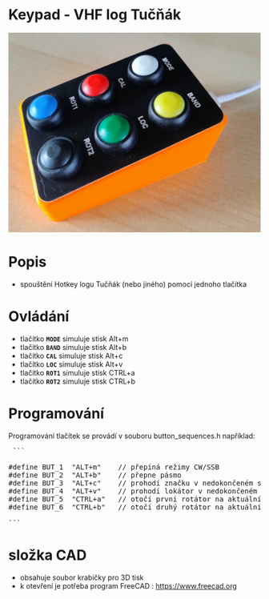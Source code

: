 # Keypad - VHF log Tučňák

![Rotator_frame](https://github.com/DrumClock/OK1MFG/blob/main/Keypad_tucnak/IMG_keypad.jpg)

# Popis

 - spouštění Hotkey logu Tučňák (nebo jiného) pomocí jednoho tlačítka

 # Ovládání

 - tlačítko **`MODE`** simuluje stisk Alt+m 
 - tlačítko **`BAND`** simuluje stisk Alt+b 
 - tlačítko **`CAL`**  simuluje stisk Alt+c 
 - tlačítko **`LOC`**  simuluje stisk Alt+v 
 - tlačítko **`ROT1`** simuluje stisk CTRL+a 
 - tlačítko **`ROT2`** simuluje stisk CTRL+b 


 # Programování
 
  Programování tlačítek se provádí v souboru button_sequences.h například:
  
<pre> ``` 

#define BUT_1  "ALT+m"    // přepíná režimy CW/SSB
#define BUT_2  "ALT+b"    // přepne pásmo
#define BUT_3  "ALT+c"    // prohodí značku v nedokončeném spojení
#define BUT_4  "ALT+v"    // prohodí lokátor v nedokončeném spojení
#define BUT_5  "CTRL+a"   // otočí první rotátor na aktuální azimut
#define BUT_6  "CTRL+b"   // otočí druhý rotátor na aktuální azimut   

``` </pre>
 
# složka CAD
- obsahuje soubor krabičky pro 3D tisk 
- k otevření je potřeba program FreeCAD : https://www.freecad.org

 
